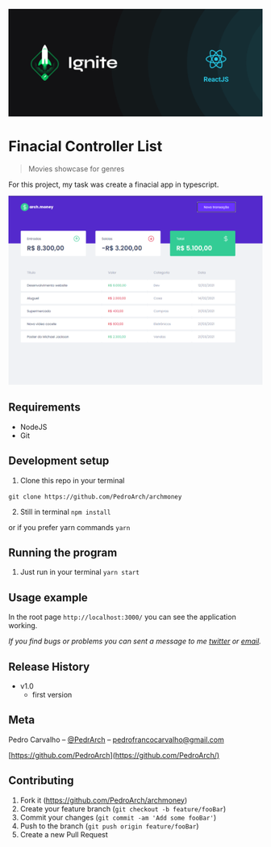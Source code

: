 ![](header.png)

# Finacial Controller List
> Movies showcase for genres

For this project, my task was create a finacial app in typescript.

![](screen-shot.png)

## Requirements
- NodeJS
- Git


## Development setup

1. Clone this repo in your terminal

``` git clone https://github.com/PedroArch/archmoney ```

2. Still in terminal
```npm install```

or if you prefer yarn commands
```yarn ```

## Running the program

1. Just run in your terminal
```yarn start ```

## Usage example

In the root page `http://localhost:3000/` you can see the application working.

_If you find bugs or problems you can sent a message to me [twitter] or [email]._



## Release History

* v1.0
   * first version

## Meta

Pedro Carvalho – [@PedrArch](https://twitter.com/PedroArch) – pedrofrancocarvalho@gmail.com

[https://github.com/PedroArch](https://github.com/PedroArch/)

## Contributing

1. Fork it (<https://github.com/PedroArch/archmoney>)
2. Create your feature branch (`git checkout -b feature/fooBar`)
3. Commit your changes (`git commit -am 'Add some fooBar'`)
4. Push to the branch (`git push origin feature/fooBar`)
5. Create a new Pull Request

<!-- Markdown link & img dfn's -->
[twitter]:https://twitter.com/PedroArch
[github]:https://github.com/PedroArch
[email]: pedrofrancocarvalho@gmail.com